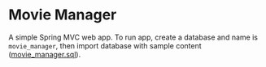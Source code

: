 # Movie Manager

A simple Spring MVC web app. To run app, create a database and name is `movie_manager`, 
then import database with sample content ([movie_manager.sql](movie_manager.sql)).